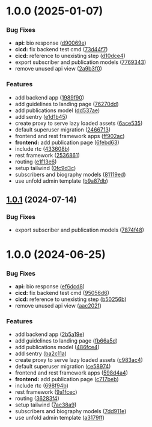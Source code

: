 # 1.0.0 (2025-01-07)


### Bug Fixes

* **api:** bio response ([d90069e](https://github.com/kdalton0518/Django-React-Boilerplate/commit/d90069e608f14ce9ee327db9d1236e7e8068d6f5))
* **cicd:** fix backend test cmd ([73d44f7](https://github.com/kdalton0518/Django-React-Boilerplate/commit/73d44f782027e3e60c265c80eb5e3bbc23eb0d45))
* **cicd:** reference to unexisting step ([d10dce4](https://github.com/kdalton0518/Django-React-Boilerplate/commit/d10dce4b0c2850c8422b995d1ad8172a6c862185))
* export subscriber and publication models ([7769343](https://github.com/kdalton0518/Django-React-Boilerplate/commit/7769343d426cc20e8506074a6c5e84635599ae43))
* remove unused api view ([2a9b3f0](https://github.com/kdalton0518/Django-React-Boilerplate/commit/2a9b3f0b4629bf3e8cd95471827ed5b9d3ec8a34))


### Features

* add backend app ([1989f90](https://github.com/kdalton0518/Django-React-Boilerplate/commit/1989f904ef43595c390cfdc2731135447829a272))
* add guidelines to landing page ([76270dd](https://github.com/kdalton0518/Django-React-Boilerplate/commit/76270dd9837901e149bfb92852268af8af418436))
* add publications model ([dd537ae](https://github.com/kdalton0518/Django-React-Boilerplate/commit/dd537ae5be5778192aabf3f8e48504f262c6ddfc))
* add sentry ([e1d1b45](https://github.com/kdalton0518/Django-React-Boilerplate/commit/e1d1b45692f6382e6229a0fcb79e9819c3c8a147))
* create proxy to serve lazy loaded assets ([6ace535](https://github.com/kdalton0518/Django-React-Boilerplate/commit/6ace5358ae37c52e48da92b5152584c69af7bc48))
* default superuser migration ([2466713](https://github.com/kdalton0518/Django-React-Boilerplate/commit/24667134119c71eb9e40355c7181189165e07903))
* frontend and rest framework apps ([ff902ac](https://github.com/kdalton0518/Django-React-Boilerplate/commit/ff902accf2565f209b4c29768256970284283766))
* **frontend:** add publication page ([6febd63](https://github.com/kdalton0518/Django-React-Boilerplate/commit/6febd6313881e086c2e7889ada01a183bb585196))
* include rtc ([433608b](https://github.com/kdalton0518/Django-React-Boilerplate/commit/433608bca6181306d649344f1679debac96a96db))
* rest framework ([2536861](https://github.com/kdalton0518/Django-React-Boilerplate/commit/253686185248854f52d8d05b0c7d3be4d850decf))
* routing ([e1f13e6](https://github.com/kdalton0518/Django-React-Boilerplate/commit/e1f13e6d52c291665028f4509ef6b8d57cb45db8))
* setup tailwind ([0fc9d3c](https://github.com/kdalton0518/Django-React-Boilerplate/commit/0fc9d3cc5a3fab69a17f5b5f67de31c10a86e6bf))
* subscribers and biography models ([81119ed](https://github.com/kdalton0518/Django-React-Boilerplate/commit/81119ed3e2c23b096ae54e4164279f0c7a36629e))
* use unfold admin template ([b9a87db](https://github.com/kdalton0518/Django-React-Boilerplate/commit/b9a87dbd23c7574aa55dba683ae6a93d94bf57aa))

## [1.0.1](https://github.com/kdalton0518/Django-React-Boilerplate/compare/v1.0.0...v1.0.1) (2024-07-14)


### Bug Fixes

* export subscriber and publication models ([7874f48](https://github.com/kdalton0518/Django-React-Boilerplate/commit/7874f48ae6653eb3dddd187f05076af4824e16d1))

# 1.0.0 (2024-06-25)


### Bug Fixes

* **api:** bio response ([ef6dcd8](https://github.com/kdalton0518/Django-React-Boilerplate/commit/ef6dcd8e7e27b86516874628bb6a06d5673836b4))
* **cicd:** fix backend test cmd ([95056d6](https://github.com/kdalton0518/Django-React-Boilerplate/commit/95056d6dee9d57011d1cd054af6c081adc01f247))
* **cicd:** reference to unexisting step ([b50256b](https://github.com/kdalton0518/Django-React-Boilerplate/commit/b50256b02cf40f3d5fc272ce735c6566a40624ca))
* remove unused api view ([aac202f](https://github.com/kdalton0518/Django-React-Boilerplate/commit/aac202fb180295b82b9ad783cb2794cc82871383))


### Features

* add backend app ([2b5a19e](https://github.com/kdalton0518/Django-React-Boilerplate/commit/2b5a19e18163834e84f4e822415a27cab40a48eb))
* add guidelines to landing page ([fb66a5d](https://github.com/kdalton0518/Django-React-Boilerplate/commit/fb66a5d05a50e0fefff75f10b67671a4ab9d241f))
* add publications model ([486fce4](https://github.com/kdalton0518/Django-React-Boilerplate/commit/486fce48d9351bb10167e6c6cd0a9a9618b2205b))
* add sentry ([ba2c11a](https://github.com/kdalton0518/Django-React-Boilerplate/commit/ba2c11a8a1c790a07c1ce00a01e342d2087edce0))
* create proxy to serve lazy loaded assets ([c983ac4](https://github.com/kdalton0518/Django-React-Boilerplate/commit/c983ac4a2ae13ae629a59194a7f1e42d963b8c1b))
* default superuser migration ([ce58974](https://github.com/kdalton0518/Django-React-Boilerplate/commit/ce58974c3584bcb6023d8d2a7091716f5eb4c1b5))
* frontend and rest framework apps ([598d4a4](https://github.com/kdalton0518/Django-React-Boilerplate/commit/598d4a4275bb348fdacf58c34a7a5936d6fb66ef))
* **frontend:** add publication page ([c717beb](https://github.com/kdalton0518/Django-React-Boilerplate/commit/c717bebf678140c5bfcdb77efefe128a9d449543))
* include rtc ([698f94b](https://github.com/kdalton0518/Django-React-Boilerplate/commit/698f94be1c61ce2c6c3e2b4d548767dd0d35ef4b))
* rest framework ([9a1fcec](https://github.com/kdalton0518/Django-React-Boilerplate/commit/9a1fcec91d23156a60c7f887cb63c1e174fc92ff))
* routing ([36283f4](https://github.com/kdalton0518/Django-React-Boilerplate/commit/36283f4449ac78f80b08f6b4ac68aec9d14bf924))
* setup tailwind ([7ac38a9](https://github.com/kdalton0518/Django-React-Boilerplate/commit/7ac38a9ef6553af16ce350d6d7386ec35814af3c))
* subscribers and biography models ([7dd911e](https://github.com/kdalton0518/Django-React-Boilerplate/commit/7dd911e59a735b334cb5d915d9e106cf8bfc0f5a))
* use unfold admin template ([a3179ff](https://github.com/kdalton0518/Django-React-Boilerplate/commit/a3179ffc1c3f0e20b3c0d09e27015e3eb3fce4f8))
